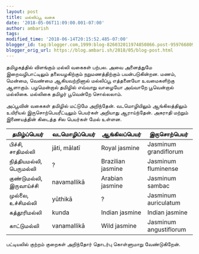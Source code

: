 ```yaml
---
layout: post
title: மல்லிப்பூ வகை
date: '2018-05-06T11:09:00.001-07:00'
author: ambarish
tags: 
modified_time: '2018-06-14T20:15:52.485-07:00'
blogger_id: tag:blogger.com,1999:blog-826032011974850866.post-959766809751399237
blogger_orig_url: https://blog.ambari.sh/2018/05/blog-post.html
---
```

தமிழகத்தில் விளங்கும் மல்லி வகைகள் பற்பல. அவை அனைத்துமே இறைவழிபாட்டிலும் தலையழகிற்கும் நறுமணத்திற்கும் பயன்படுகின்றன. மணம், மென்மை, வெண்மை ஆகியவற்றினால் மல்லிப்பூ எத்தனையோ உவமைகளிற்கு ஆளாகும். பழமென்றால் தமிழில் எவ்வாறு வாழையோ அவ்வாறே பூவென்றால் மல்லிகை. மல்லிகை தமிழர் பூவென்றே சொல்லலாம்.

அப்பூவின் வகைகள் தமிழில் மட்டுமே அறிந்தேன். வடமொழியிலும் ஆங்கிலத்திலும் உயிரியல் இருசொற்பெயரீட்டிலும் பெயர்கள் அறியாது ஆராய்ந்தேன். அகராதி மற்றும் இணையத்தின் கிடைத்த சில பெயர்கள் மேல் உள்ளன.

| தமிழ்ப்பெயர் | வடமொழிப்பெயர் | ஆங்கிலப்பெயர் | இருசொற்பெயர்  |
|---|---|---|---|
| பிச்சி, சாதிமல்லி | jāti, mālatī | Royal jasmine | Jasminum grandiflorum |
| நித்தியமல்லி, பெருமல்லி | ? | Brazilian jasmine | Jasminum fluminense |
| குண்டுமல்லி, இருவாய்ச்சி | navamallikā | Arabian jasmine | Jasminum sambac |
| முல்லை, உச்சிமல்லி | yūthikā | ? | Jasminum auriculatum |
| கத்தூரிமல்லி | kunda | Indian jasmine | Indian jasmine |
| காட்டுமல்லி | vanamallikā | Wild jasmine | Jasminum angustiflorum |

பட்டியலில் குற்றம் குறைகள் அறிந்தோர் தொடர்பு கொள்ளுமாறு வேண்டுகிறேன்.
